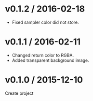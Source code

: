 # v0.1.2 / 2016-02-18

* Fixed sampler color did not store.

# v0.1.1 / 2016-02-11

* Changed return color to RGBA.
* Added transparent background image.

# v0.1.0 / 2015-12-10

Create project

